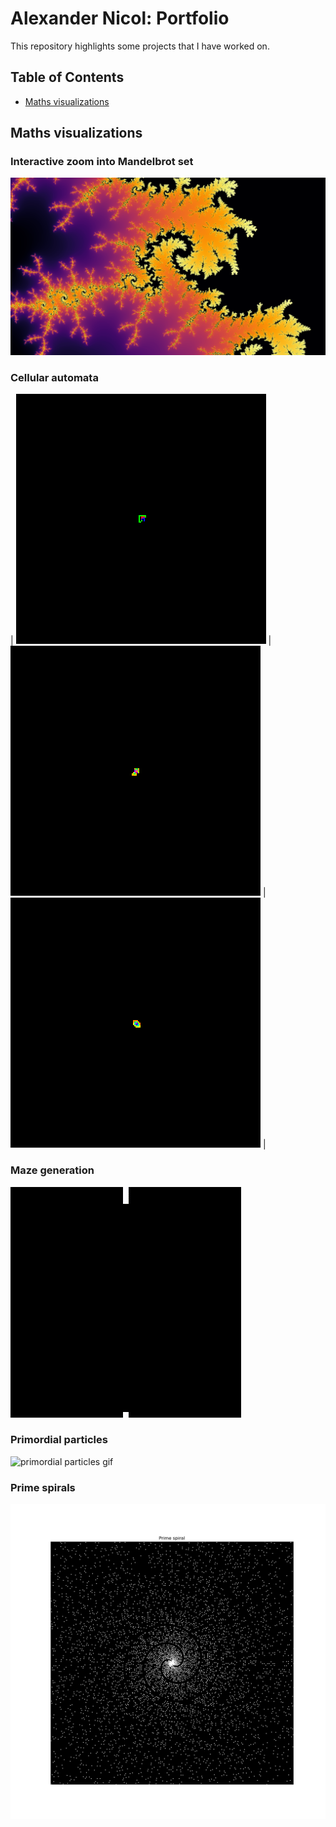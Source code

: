 # Alexander Nicol: Portfolio

This repository highlights some projects that I have worked on.

## Table of Contents
- [Maths visualizations](#maths-visualizations)

## Maths visualizations
### Interactive zoom into Mandelbrot set
![Mandelbrot set](Maths_visualizations/Mandelbrot_Interactive/005.png)
### Cellular automata
| ![Image 1](Maths_visualizations/Cellular_automata/GIF/Langtons%20Ant_1_ants_LLRR.gif) | ![Image 2](Maths_visualizations/Cellular_automata/GIF/Langtons%20Ant_1_ants_LRRRRRLLR.gif) | ![Image 3](Maths_visualizations/Cellular_automata/GIF/Langtons%20Ant_1_ants_RRLLLRLLLRRR.gif) |
### Maze generation
![Maze gen gif](Maths_visualizations/Maze_generation/GIF/mazegen.gif)
### Primordial particles
![primordial particles gif](Maths_visualizations/Primordial_particles/GIF/anim.gif)
### Prime spirals
![prime spiral](Maths_visualizations/Prime_spirals/prime_spiral.png)

